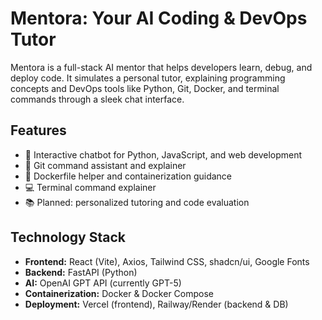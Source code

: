 # Mentora: Your AI Coding & DevOps Tutor

Mentora is a full-stack AI mentor that helps developers learn, debug, and deploy code. It simulates a personal tutor, explaining programming concepts and DevOps tools like Python, Git, Docker, and terminal commands through a sleek chat interface.

## Features

- 💬 Interactive chatbot for Python, JavaScript, and web development  
- 🐙 Git command assistant and explainer  
- 🐳 Dockerfile helper and containerization guidance  
- 💻 Terminal command explainer  
- 📚 Planned: personalized tutoring and code evaluation  

## Technology Stack

- **Frontend:** React (Vite), Axios, Tailwind CSS, shadcn/ui, Google Fonts  
- **Backend:** FastAPI (Python)  
- **AI:** OpenAI GPT API (currently GPT-5)  
- **Containerization:** Docker & Docker Compose  
- **Deployment:** Vercel (frontend), Railway/Render (backend & DB)

